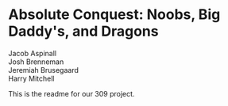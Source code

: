 # Absolute Conquest: Noobs, Big Daddy's, and Dragons

Jacob Aspinall<br>
Josh Brenneman<br>
Jeremiah Brusegaard<br>
Harry Mitchell<br>

This is the readme for our 309 project.
